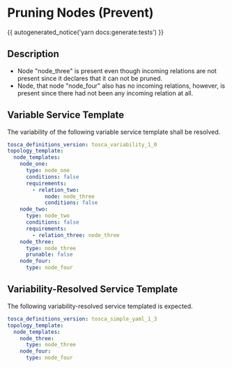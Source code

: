# Pruning Nodes (Prevent)

{{ autogenerated_notice('yarn docs:generate:tests') }}

## Description

- Node "node_three" is present even though incoming relations are not present since it declares that it can not be pruned.
- Node, that node "node_four" also has no incoming relations, however, is present since there had not been any incoming relation at all.


## Variable Service Template

The variability of the following variable service template shall be resolved.

```yaml linenums="1"
tosca_definitions_version: tosca_variability_1_0
topology_template:
  node_templates:
    node_one:
      type: node_one
      conditions: false
      requirements:
        - relation_two:
            node: node_three
            conditions: false
    node_two:
      type: node_two
      conditions: false
      requirements:
        - relation_three: node_three
    node_three:
      type: node_three
      prunable: false
    node_four:
      type: node_four
```



## Variability-Resolved Service Template

The following variability-resolved service templated is expected.

```yaml linenums="1"
tosca_definitions_version: tosca_simple_yaml_1_3
topology_template:
  node_templates:
    node_three:
      type: node_three
    node_four:
      type: node_four
```

